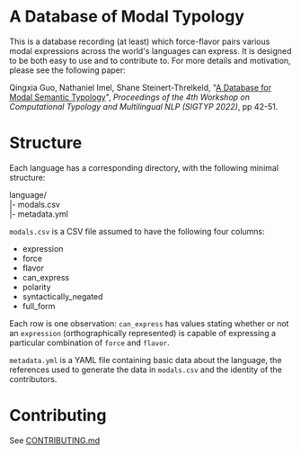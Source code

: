 # A Database of Modal Typology

This is a database recording (at least) which force-flavor pairs various modal expressions across the world's languages can express.  It is designed to be both easy to use and to contribute to. For more details and motivation, please see the following paper:

Qingxia Guo, Nathaniel Imel, Shane Steinert-Threlkeld, "[A Database for Modal Semantic Typology](https://sigtyp.github.io/workshops/2022/sigtyp/papers/SIGTYP8.pdf)", _Proceedings of the 4th Workshop on Computational Typology and Multilingual NLP (SIGTYP 2022)_, pp 42-51.

# Structure

Each language has a corresponding directory, with the following minimal structure:

language/  
|- modals.csv  
|- metadata.yml

`modals.csv` is a CSV file assumed to have the following four columns:
* expression
* force
* flavor
* can_express
* polarity
* syntactically_negated
* full_form

Each row is one observation: `can_express` has values stating whether or not an `expression` (orthographically represented) is capable of expressing a particular combination of `force` and `flavor`.

`metadata.yml` is a YAML file containing basic data about the language, the references used to generate the data in `modals.csv` and the identity of the contributors.

# Contributing

See [CONTRIBUTING.md](CONTRIBUTING.md)
